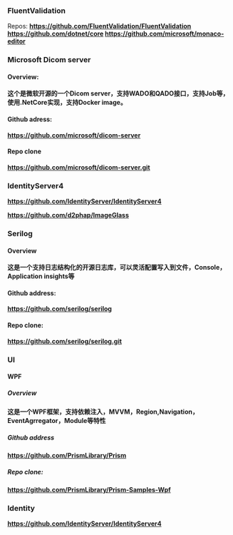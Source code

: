 ### FluentValidation

Repos: <b>https://github.com/FluentValidation/FluentValidation</b>
<b>https://github.com/dotnet/core<b>
<b>https://github.com/microsoft/monaco-editor<b>

### Microsoft Dicom server
#### Overview:
这个是微软开源的一个Dicom server，支持WADO和QADO接口，支持Job等，使用.NetCore实现，支持Docker image。</br>
#### Github adress:
<b> https://github.com/microsoft/dicom-server<b>
#### Repo clone
<b>https://github.com/microsoft/dicom-server.git</b>

### IdentityServer4
<b></b>
<b>https://github.com/IdentityServer/IdentityServer4</b>

<b>https://github.com/d2phap/ImageGlass</b>

### Serilog
#### Overview
这是一个支持日志结构化的开源日志库，可以灵活配置写入到文件，Console，Application insights等
#### Github address:
https://github.com/serilog/serilog
#### Repo clone:
https://github.com/serilog/serilog.git

### UI

#### WPF
##### Overview
这是一个WPF框架，支持依赖注入，MVVM，Region,Navigation，EventAgrregator，Module等特性
##### Github address
<b>https://github.com/PrismLibrary/Prism</b><br/>
##### Repo clone:
<b>https://github.com/PrismLibrary/Prism-Samples-Wpf</b>

### Identity

<b>https://github.com/IdentityServer/IdentityServer4</b>

